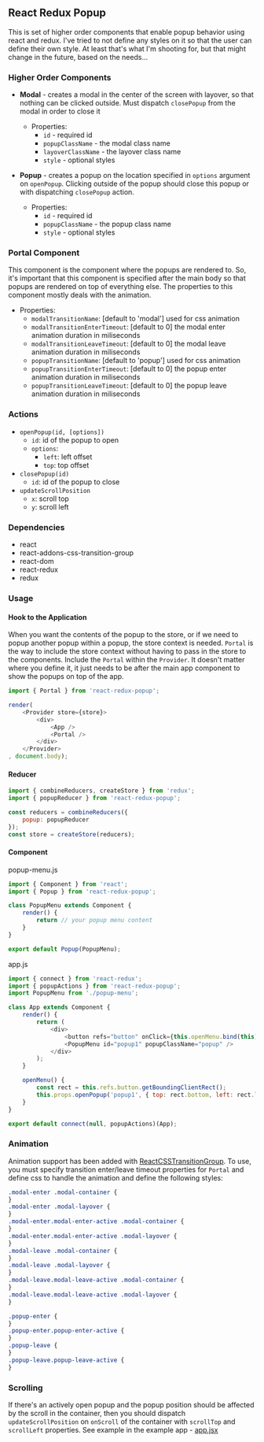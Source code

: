 ## React Redux Popup

This is set of higher order components that enable popup behavior using react and redux.  I've tried to not define any styles on it so that the user can define their own style.  At least that's what I'm shooting for, but that might change in the future, based on the needs...

### Higher Order Components
 - **Modal** - creates a modal in the center of the screen with layover, so that nothing can be clicked outside.  Must dispatch `closePopup` from the modal in order to close it
   - Properties:
     - `id` - required id
     - `popupClassName` - the modal class name
     - `layoverClassName` - the layover class name
     - `style` - optional styles

 - **Popup** - creates a popup on the location specified in `options` argument on `openPopup`.  Clicking outside of the popup should close this popup or with dispatching `closePopup` action.
   - Properties:
     - `id` - required id
     - `popupClassName` - the popup class name
     - `style` - optional styles

### Portal Component
This component is the component where the popups are rendered to.  So, it's important that this component is specified after the main body so that popups are rendered on top of everything else.  The properties to this component mostly deals with the animation.

 - Properties:
   - `modalTransitionName`: [default to 'modal'] used for css animation
   - `modalTransitionEnterTimeout`: [default to 0] the modal enter animation duration in miliseconds
   - `modalTransitionLeaveTimeout`: [default to 0] the modal leave animation duration in miliseconds
   - `popupTransitionName`: [default to 'popup'] used for css animation
   - `popupTransitionEnterTimeout`: [default to 0] the popup enter animation duration in miliseconds
   - `popupTransitionLeaveTimeout`: [default to 0] the popup leave animation duration in miliseconds

### Actions
 - `openPopup(id, [options])`
    - `id`: id of the popup to open
    - `options`:
      - `left`: left offset
      - `top`: top offset
 - `closePopup(id)`
    - `id`: id of the popup to close
 - `updateScrollPosition`
    - `x`: scroll top
    - `y`: scroll left

### Dependencies
 - react
 - react-addons-css-transition-group
 - react-dom
 - react-redux
 - redux

### Usage

#### Hook to the Application
When you want the contents of the popup to the store, or if we need to popup another popup within a popup, the store context is needed. `Portal` is the way to include the store context without having to pass in the store to the components. Include the `Portal` within the `Provider`. It doesn't matter where you define it, it just needs to be after the main app component to show the popups on top of the app.

```javascript
import { Portal } from 'react-redux-popup';

render(
    <Provider store={store}>
        <div>
            <App />
            <Portal />
        </div>
    </Provider>
, document.body);
```

#### Reducer
```javascript
import { combineReducers, createStore } from 'redux';
import { popupReducer } from 'react-redux-popup';

const reducers = combineReducers({
    popup: popupReducer
});
const store = createStore(reducers);
```

#### Component

popup-menu.js
```javascript
import { Component } from 'react';
import { Popup } from 'react-redux-popup';

class PopupMenu extends Component {
    render() {
        return // your popup menu content
    }
}

export default Popup(PopupMenu);
```

app.js
```javascript
import { connect } from 'react-redux';
import { popupActions } from 'react-redux-popup';
import PopupMenu from './popup-menu';

class App extends Component {
    render() {
        return (
            <div>
                <button refs="button" onClick={this.openMenu.bind(this)} />
                <PopupMenu id="popup1" popupClassName="popup" />
            </div>
        );
    }

    openMenu() {
        const rect = this.refs.button.getBoundingClientRect();
        this.props.openPopup('popup1', { top: rect.bottom, left: rect.left });
    }
}

export default connect(null, popupActions)(App);
```

### Animation

Animation support has been added with [ReactCSSTransitionGroup](https://facebook.github.io/react/docs/animation.html).
To use, you must specify transition enter/leave timeout properties for `Portal` and define css to handle the animation and define the following styles:

```css
.modal-enter .modal-container {
}
.modal-enter .modal-layover {
}
.modal-enter.modal-enter-active .modal-container {
}
.modal-enter.modal-enter-active .modal-layover {
}
.modal-leave .modal-container {
}
.modal-leave .modal-layover {
}
.modal-leave.modal-leave-active .modal-container {
}
.modal-leave.modal-leave-active .modal-layover {
}

.popup-enter {
}
.popup-enter.popup-enter-active {
}
.popup-leave {
}
.popup-leave.popup-leave-active {
}
```

### Scrolling

If there's an actively open popup and the popup position should be affected by the scroll in the container, then you should dispatch `updateScrollPosition` on `onScroll` of the container with `scrollTop` and `scrollLeft` properties.
See example in the example app - [app.jsx](https://github.com/ryank109/react-redux-popup/blob/master/example-app/app/app.jsx#L15)
